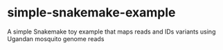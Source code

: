 # simple-snakemake-example
A simple Snakemake toy example that maps reads and IDs variants using Ugandan mosquito genome reads
